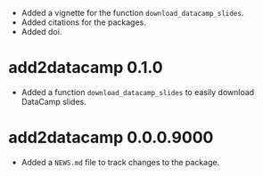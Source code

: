 * Added a vignette for the function `download_datacamp_slides`.
* Added citations for the packages.
* Added doi.

# add2datacamp 0.1.0

* Added a function `download_datacamp_slides` to easily download DataCamp slides.

# add2datacamp 0.0.0.9000

* Added a `NEWS.md` file to track changes to the package.
